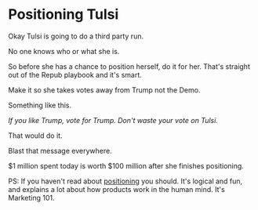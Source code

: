 # Positioning Tulsi
Okay Tulsi is going to do a third party run.

No one knows who or what she is.

So before she has a chance to position herself, do it for her. That's straight out of the Repub playbook and it's smart.

Make it so she takes votes away from Trump not the Demo.

Something like this.

<i>If you like Trump, vote for Trump. Don't waste your vote on Tulsi. </i>

That would do it. 

Blast that message everywhere. 

$1 million spent today is worth $100 million after she finishes positioning.

PS: If you haven't read about <a href="https://en.wikipedia.org/wiki/Positioning_(marketing)">positioning</a> you should. It's logical and fun, and explains a lot about how products work in the human mind. It's Marketing 101.

